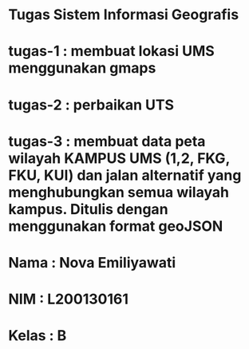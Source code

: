 # Tugas Sistem Informasi Geografis
# tugas-1 : membuat lokasi UMS menggunakan gmaps
# tugas-2 : perbaikan UTS
# tugas-3 : membuat data peta wilayah KAMPUS UMS (1,2, FKG, FKU, KUI) dan jalan alternatif yang menghubungkan semua wilayah kampus. Ditulis dengan menggunakan format geoJSON
#

# Nama : Nova Emiliyawati
# NIM : L200130161
# Kelas : B
